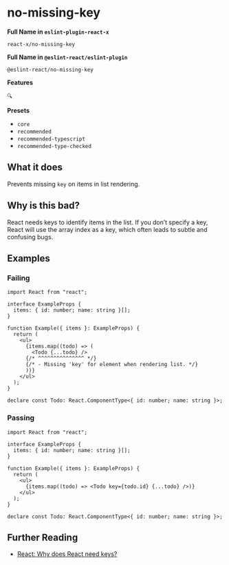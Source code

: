 # no-missing-key

**Full Name in `eslint-plugin-react-x`**

```plain copy
react-x/no-missing-key
```

**Full Name in `@eslint-react/eslint-plugin`**

```plain copy
@eslint-react/no-missing-key
```

**Features**

`🔍`

**Presets**

- `core`
- `recommended`
- `recommended-typescript`
- `recommended-type-checked`

## What it does

Prevents missing `key` on items in list rendering.

## Why is this bad?

React needs keys to identify items in the list. If you don’t specify a key, React will use the array index as a key, which often leads to subtle and confusing bugs.

## Examples

### Failing

```tsx
import React from "react";

interface ExampleProps {
  items: { id: number; name: string }[];
}

function Example({ items }: ExampleProps) {
  return (
    <ul>
      {items.map((todo) => (
        <Todo {...todo} />
      {/* ^^^^^^^^^^^^^^^ */}
      {/* - Missing 'key' for element when rendering list. */}
      ))}
    </ul>
  );
}

declare const Todo: React.ComponentType<{ id: number; name: string }>;
```

### Passing

```tsx
import React from "react";

interface ExampleProps {
  items: { id: number; name: string }[];
}

function Example({ items }: ExampleProps) {
  return (
    <ul>
      {items.map((todo) => <Todo key={todo.id} {...todo} />)}
    </ul>
  );
}

declare const Todo: React.ComponentType<{ id: number; name: string }>;
```

## Further Reading

- [React: Why does React need keys?](https://react.dev/learn/rendering-lists#why-does-react-need-keys)
